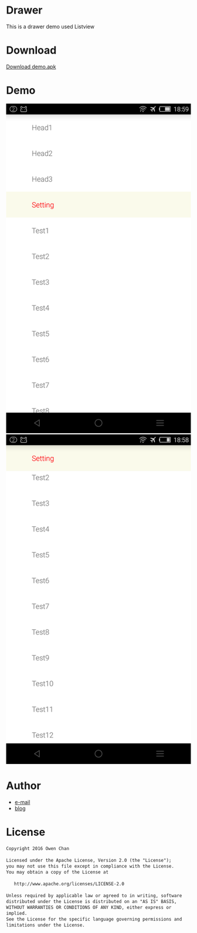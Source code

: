 Drawer  
======


This is a drawer demo used Listview  

Download
========
[ Download demo.apk ](https://github.com/chenzongwen/ProgressView.git/demo.apk)

Demo
====
 ![image](https://github.com/chenzongwen/Drawer/blob/master/raw/device-2016-04-18-190020.png)
 ![image](https://github.com/chenzongwen/Drawer/blob/master/raw/device-2016-04-18-185903.png)
 



Author
===========

- [e-mail](zongwen.chen@qq.com)
- [blog](http://blog.csdn.net/owenchan1987)

License
============

    Copyright 2016 Owen Chan

    Licensed under the Apache License, Version 2.0 (the "License");
    you may not use this file except in compliance with the License.
    You may obtain a copy of the License at

       http://www.apache.org/licenses/LICENSE-2.0

    Unless required by applicable law or agreed to in writing, software
    distributed under the License is distributed on an "AS IS" BASIS,
    WITHOUT WARRANTIES OR CONDITIONS OF ANY KIND, either express or implied.
    See the License for the specific language governing permissions and
    limitations under the License.

